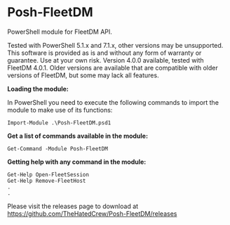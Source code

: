 # Posh-FleetDM
PowerShell module for FleetDM API.

Tested with PowerShell 5.1.x and 7.1.x, other versions may be unsupported.
This software is provided as is and without any form of warranty or guarantee.  Use at your own risk.
Version 4.0.0 available, tested with FleetDM 4.0.1.
Older versions are available that are compatible with older versions of FleetDM, but some may lack all features.

**Loading the module:**

In PowerShell you need to execute the following commands to import the module to make use of its functions:

    Import-Module .\Posh-FleetDM.psd1

**Get a list of commands available in the module:**

    Get-Command -Module Posh-FleetDM

**Getting help with any command in the module:**

    Get-Help Open-FleetSession
    Get-Help Remove-FleetHost
    .
    .

Please visit the releases page to download at https://github.com/TheHatedCrew/Posh-FleetDM/releases
